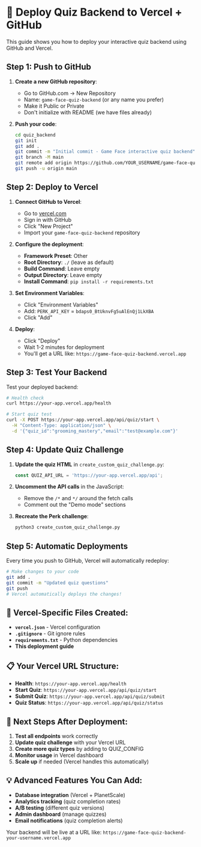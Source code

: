 # 🚀 Deploy Quiz Backend to Vercel + GitHub

This guide shows you how to deploy your interactive quiz backend using GitHub and Vercel.

## Step 1: Push to GitHub

1. **Create a new GitHub repository**:
   - Go to GitHub.com → New Repository
   - Name: `game-face-quiz-backend` (or any name you prefer)
   - Make it Public or Private
   - Don't initialize with README (we have files already)

2. **Push your code**:
   ```bash
   cd quiz_backend
   git init
   git add .
   git commit -m "Initial commit - Game Face interactive quiz backend"
   git branch -M main
   git remote add origin https://github.com/YOUR_USERNAME/game-face-quiz-backend.git
   git push -u origin main
   ```

## Step 2: Deploy to Vercel

1. **Connect GitHub to Vercel**:
   - Go to [vercel.com](https://vercel.com)
   - Sign in with GitHub
   - Click "New Project"
   - Import your `game-face-quiz-backend` repository

2. **Configure the deployment**:
   - **Framework Preset**: Other
   - **Root Directory**: `./` (leave as default)
   - **Build Command**: Leave empty
   - **Output Directory**: Leave empty
   - **Install Command**: `pip install -r requirements.txt`

3. **Set Environment Variables**:
   - Click "Environment Variables"
   - Add: `PERK_API_KEY` = `bdaps0_BtUknvFg5uAlEnQj1LkXBA`
   - Click "Add"

4. **Deploy**:
   - Click "Deploy"
   - Wait 1-2 minutes for deployment
   - You'll get a URL like: `https://game-face-quiz-backend.vercel.app`

## Step 3: Test Your Backend

Test your deployed backend:

```bash
# Health check
curl https://your-app.vercel.app/health

# Start quiz test
curl -X POST https://your-app.vercel.app/api/quiz/start \
  -H "Content-Type: application/json" \
  -d '{"quiz_id":"grooming_mastery","email":"test@example.com"}'
```

## Step 4: Update Quiz Challenge

1. **Update the quiz HTML** in `create_custom_quiz_challenge.py`:
   ```javascript
   const QUIZ_API_URL = 'https://your-app.vercel.app/api';
   ```

2. **Uncomment the API calls** in the JavaScript:
   - Remove the `/*` and `*/` around the fetch calls
   - Comment out the "Demo mode" sections

3. **Recreate the Perk challenge**:
   ```bash
   python3 create_custom_quiz_challenge.py
   ```

## Step 5: Automatic Deployments

Every time you push to GitHub, Vercel will automatically redeploy:

```bash
# Make changes to your code
git add .
git commit -m "Updated quiz questions"
git push
# Vercel automatically deploys the changes!
```

## 🔧 Vercel-Specific Files Created:

- **`vercel.json`** - Vercel configuration
- **`.gitignore`** - Git ignore rules
- **`requirements.txt`** - Python dependencies
- **This deployment guide**

## 📋 Your Vercel URL Structure:

- **Health**: `https://your-app.vercel.app/health`
- **Start Quiz**: `https://your-app.vercel.app/api/quiz/start`
- **Submit Quiz**: `https://your-app.vercel.app/api/quiz/submit`
- **Quiz Status**: `https://your-app.vercel.app/api/quiz/status`

## 🎯 Next Steps After Deployment:

1. **Test all endpoints** work correctly
2. **Update quiz challenge** with your Vercel URL
3. **Create more quiz types** by adding to QUIZ_CONFIG
4. **Monitor usage** in Vercel dashboard
5. **Scale up** if needed (Vercel handles this automatically)

## 💡 Advanced Features You Can Add:

- **Database integration** (Vercel + PlanetScale)
- **Analytics tracking** (quiz completion rates)
- **A/B testing** (different quiz versions)
- **Admin dashboard** (manage quizzes)
- **Email notifications** (quiz completion alerts)

Your backend will be live at a URL like:
`https://game-face-quiz-backend-your-username.vercel.app`